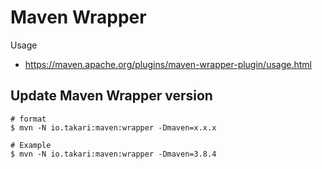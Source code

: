 # Maven Wrapper
Usage
- https://maven.apache.org/plugins/maven-wrapper-plugin/usage.html

## Update Maven Wrapper version

```shell
# format
$ mvn -N io.takari:maven:wrapper -Dmaven=x.x.x

# Example
$ mvn -N io.takari:maven:wrapper -Dmaven=3.8.4
```
